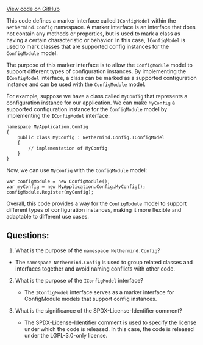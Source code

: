 [View code on GitHub](https://github.com/nethermindeth/nethermind/Nethermind.Config/IConfigModel.cs)

This code defines a marker interface called `IConfigModel` within the `Nethermind.Config` namespace. A marker interface is an interface that does not contain any methods or properties, but is used to mark a class as having a certain characteristic or behavior. In this case, `IConfigModel` is used to mark classes that are supported config instances for the `ConfigModule` model.

The purpose of this marker interface is to allow the `ConfigModule` model to support different types of configuration instances. By implementing the `IConfigModel` interface, a class can be marked as a supported configuration instance and can be used with the `ConfigModule` model.

For example, suppose we have a class called `MyConfig` that represents a configuration instance for our application. We can make `MyConfig` a supported configuration instance for the `ConfigModule` model by implementing the `IConfigModel` interface:

```
namespace MyApplication.Config
{
    public class MyConfig : Nethermind.Config.IConfigModel
    {
        // implementation of MyConfig
    }
}
```

Now, we can use `MyConfig` with the `ConfigModule` model:

```
var configModule = new ConfigModule();
var myConfig = new MyApplication.Config.MyConfig();
configModule.Register(myConfig);
```

Overall, this code provides a way for the `ConfigModule` model to support different types of configuration instances, making it more flexible and adaptable to different use cases.
## Questions: 
 1. What is the purpose of the `namespace Nethermind.Config`?
   - The `namespace Nethermind.Config` is used to group related classes and interfaces together and avoid naming conflicts with other code.

2. What is the purpose of the `IConfigModel` interface?
   - The `IConfigModel` interface serves as a marker interface for ConfigModule models that support config instances.

3. What is the significance of the SPDX-License-Identifier comment?
   - The SPDX-License-Identifier comment is used to specify the license under which the code is released. In this case, the code is released under the LGPL-3.0-only license.